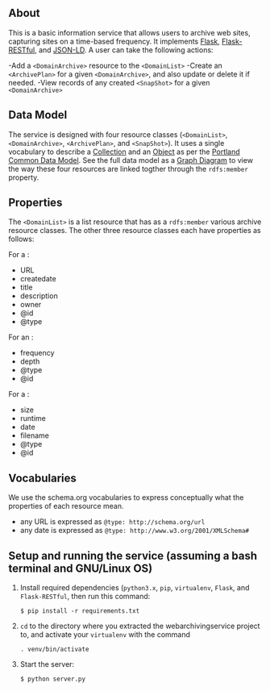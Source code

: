 About
------
This is a basic information service that allows users to archive web sites, capturing sites on a time-based frequency. It implements [Flask](http://flask.pocoo.org/), [Flask-RESTful](http://flask-restful.readthedocs.org/en/latest/), and [JSON-LD](http://json-ld.org/). A user can take the following actions:

-Add a `<DomainArchive>` resource to the `<DomainList>`
-Create an `<ArchivePlan>` for a given `<DomainArchive>`, and also update or delete it if needed.
-View records of any created `<SnapShot>` for a given `<DomainArchive>`

Data Model
-------------
The service is designed with four resource classes (`<DomainList>`, `<DomainArchive>`, `<ArchivePlan>`, and `<SnapShot>`).  It uses a single vocabulary to describe a [Collection](http://pcdm.org/models#Collection/) and an [Object](http://pcdm.org/models#Object/) as per the [Portland Common Data Model](http://pcdm.org/models#).  See the full data model as a  [Graph Diagram](https://www.lucidchart.com/documents/view/41c50efb-2ce9-4d33-9509-52cdf08eb25c) to view the way these four resources are linked togther through the `rdfs:member` property.

Properties
-----------
The `<DomainList>` is a list resource that has as a `rdfs:member` various archive resource classes. The other three resource classes each have properties as follows:


For a <DomainArchive>:
-   URL
-   createdate
-   title
-   description
-   owner
-   @id
-   @type


For an <ArchivePlan>:
-   frequency
-   depth
-   @type
-   @id

For a <SnapShot>:
-   size
-   runtime
-   date
-   filename
-   @type
-   @id

Vocabularies
------------
We use the schema.org vocabularies to express conceptually what the properties of each resource mean.
- any URL is expressed as `@type: http://schema.org/url`
- any date is expressed as `@type: http://www.w3.org/2001/XMLSchema#`


Setup and running the service (assuming a bash terminal and GNU/Linux OS)
----------------------------

1. Install required dependencies (`python3.x`, `pip`, `virtualenv`, `Flask`, and `Flask-RESTful`, then run this command:
   ```
   $ pip install -r requirements.txt
   ``` 
   
2. `cd` to the directory where you extracted the webarchivingservice project to, and activate your `virtualenv` with the command 
    ```
    . venv/bin/activate
    ```
3. Start the server:
   ```
   $ python server.py
   ```




